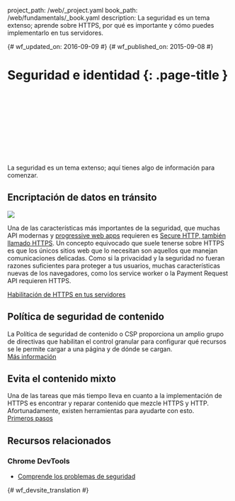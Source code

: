 project_path: /web/_project.yaml
book_path: /web/fundamentals/_book.yaml
description: La seguridad es un tema extenso; aprende sobre HTTPS, por qué es importante y cómo puedes implementarlo en tus servidores.

{# wf_updated_on: 2016-09-09 #}
{# wf_published_on: 2015-09-08 #}

# Seguridad e identidad {: .page-title }

<div class="video-wrapper">
  <iframe class="devsite-embedded-youtube-video" data-video-id="pgBQn_z3zRE"
          data-autohide="1" data-showinfo="0" frameborder="0" allowfullscreen>
  </iframe>
</div>

La seguridad es un tema extenso; aquí tienes algo de información para comenzar. 

<div class="clearfix"></div>


## Encriptación de datos en tránsito

<img src="/web/images/content-https-2x.jpg" class="attempt-right">

Una de las características más importantes de la seguridad, que muchas API modernas y [progressive web apps](/web/progressive-web-apps/) requieren es [Secure HTTP, también llamado HTTPS](encrypt-in-transit/why-https). Un concepto equivocado que suele tenerse sobre HTTPS es que los únicos sitios web que lo necesitan son aquellos que manejan comunicaciones delicadas. Como si la privacidad y la seguridad no fueran razones suficientes para proteger a tus usuarios, muchas características nuevas de los navegadores, como los service worker o la Payment Request API requieren HTTPS.

[Habilitación de HTTPS en tus servidores](/web/fundamentals/security/encrypt-in-transit/enable-https)

<div class="attempt-left">
  <h2>Política de seguridad de contenido</h2>
  <p>
    La Política de seguridad de contenido o CSP proporciona un amplio grupo de directivas que
habilitan el control granular para configurar qué recursos se le permite cargar a una página y
de dónde se cargan.<br>
    <a href="csp/">Más información</a>
  </p>
</div>
<div class="attempt-right">
  <h2>Evita el contenido mixto</h2>
  <p>
    Una de las tareas que más tiempo lleva en cuanto a la implementación de HTTPS es encontrar y
reparar contenido que mezcle HTTPS y HTTP. Afortunadamente, existen herramientas
para ayudarte con esto.<br>
    <a href="prevent-mixed-content/what-is-mixed-content">Primeros pasos</a>
  </p>
</div>

<div style="clear:both"></div>

## Recursos relacionados

### Chrome DevTools

* [Comprende los problemas de seguridad](/web/tools/chrome-devtools/security)





{# wf_devsite_translation #}
